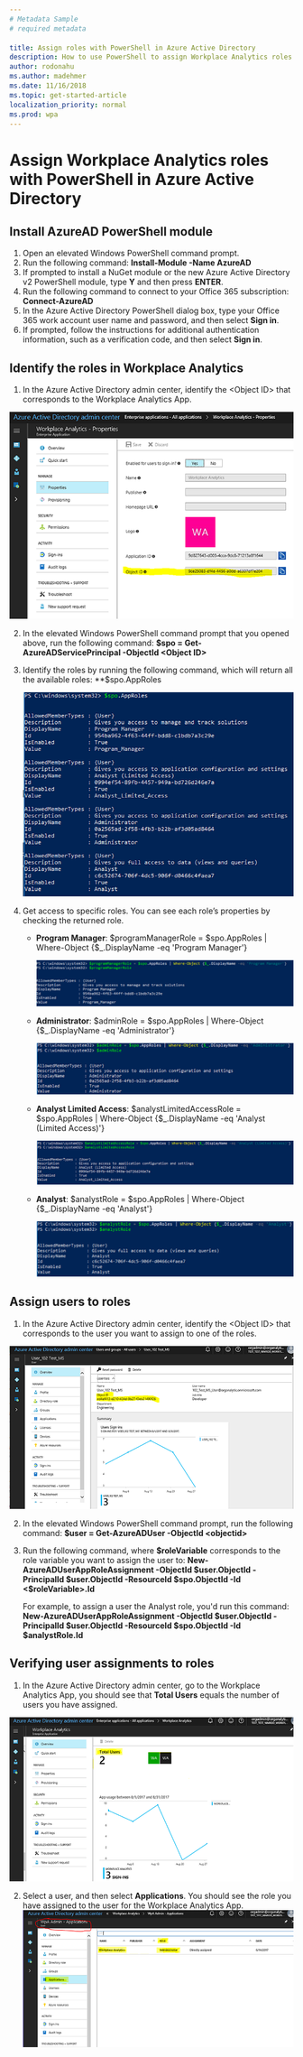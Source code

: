 ```yaml
---
# Metadata Sample
# required metadata

title: Assign roles with PowerShell in Azure Active Directory
description: How to use PowerShell to assign Workplace Analytics roles in Azure Active Directory.
author: rodonahu
ms.author: madehmer
ms.date: 11/16/2018
ms.topic: get-started-article
localization_priority: normal 
ms.prod: wpa
---
```

# Assign Workplace Analytics roles with PowerShell in Azure Active Directory

## Install AzureAD PowerShell module

1. Open an elevated Windows PowerShell command prompt.
2. Run the following command: **Install-Module -Name AzureAD**
3. If prompted to install a NuGet module or the new Azure Active Directory v2 PowerShell module, type **Y** and then press **ENTER**.
4. Run the following command to connect to your Office 365 subscription: **Connect-AzureAD**
5. In the Azure Active Directory PowerShell dialog box, type your Office 365 work account user name and password, and then select **Sign in**.
6. If prompted, follow the instructions for additional authentication information, such as a verification code, and then select **Sign in**.

## Identify the roles in Workplace Analytics

1. In the Azure Active Directory admin center, identify the &lt;Object ID&gt; that corresponds to the Workplace Analytics App.

  ![Azure Active Directory admin center object id](../images/wpa/use/AADAdmin.png)

2. In the elevated Windows PowerShell command prompt that you opened above, run the following command: **&#36;spo = Get-AzureADServicePrincipal -ObjectId &lt;Object ID&gt;**

3. Identify the roles by running the following command, which will return all the available roles: **&#36;spo.AppRoles

   ![Workplace Analytics roles](../images/wpa/use/PS_1.png)

4. Get access to specific roles.  You can see each role’s properties by checking the returned role.

    - **Program Manager**: &#36;programManagerRole = &#36;spo.AppRoles | Where-Object {&#36;_.DisplayName -eq 'Program Manager'}

      ![Program manager role](../images/wpa/use/PS_2.png)

    - **Administrator**: &#36;adminRole = &#36;spo.AppRoles | Where-Object {&#36;_.DisplayName -eq 'Administrator'}

      ![Workplace Analytics administrator role](../images/wpa/use/PS_3.png)
    - **Analyst Limited Access**: &#36;analystLimitedAccessRole = &#36;spo.AppRoles | Where-Object {&#36;_.DisplayName -eq 'Analyst (Limited Access)'}

      ![Analyst limited access role](../images/wpa/use/PS_4.png)
    - **Analyst**: &#36;analystRole = &#36;spo.AppRoles | Where-Object {&#36;_.DisplayName -eq 'Analyst'}

      ![Analyst role](../images/wpa/use/PS_5.png)

## Assign users to roles

1. In the Azure Active Directory admin center, identify the &lt;Object ID&gt; that corresponds to the user you want to assign to one of the roles.

  ![Identify Object ID](../images/wpa/use/PS_6.png)

2. In the elevated Windows PowerShell command prompt, run the following command: **$user = Get-AzureADUser -ObjectId &lt;objectid&gt;**
4. Run the following command, where **&#36;roleVariable** corresponds to the role variable you want to assign the user to:
     **New-AzureADUserAppRoleAssignment -ObjectId &#36;user.ObjectId -PrincipalId &#36;user.ObjectId -ResourceId &#36;spo.ObjectId -Id &lt;&#36;roleVariable&gt;.Id**

   For example, to assign a user the Analyst role, you'd run this command:
     **New-AzureADUserAppRoleAssignment -ObjectId &#36;user.ObjectId -PrincipalId &#36;user.ObjectId -ResourceId &#36;spo.ObjectId -Id &#36;analystRole.Id**

## Verifying user assignments to roles

1. In the Azure Active Directory admin center, go to the Workplace Analytics App, you should see that **Total Users** equals the number of users you have assigned. 

![Total Users](../images/wpa/use/AADADMIN_3.png)

2. Select a user, and then select **Applications**. You should see the role you have assigned to the user for the Workplace Analytics App.![Verify roles](../images/wpa/use/AAD_ADMIN4.png)
